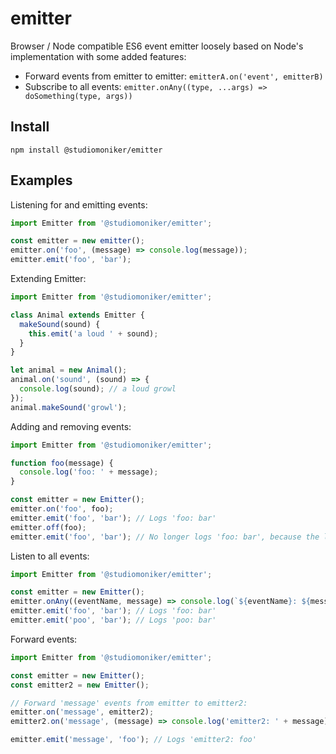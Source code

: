 # emitter

Browser / Node compatible ES6 event emitter loosely based on Node's implementation with some added features:

- Forward events from emitter to emitter: `emitterA.on('event', emitterB)`
- Subscribe to all events: `emitter.onAny((type, ...args) => doSomething(type, args))`

## Install ##

```
npm install @studiomoniker/emitter
```

## Examples ##

Listening for and emitting events:
```javascript
import Emitter from '@studiomoniker/emitter';

const emitter = new emitter();
emitter.on('foo', (message) => console.log(message));
emitter.emit('foo', 'bar');
```

Extending Emitter:
```javascript
import Emitter from '@studiomoniker/emitter';

class Animal extends Emitter {
  makeSound(sound) {
    this.emit('a loud ' + sound);
  }
}

let animal = new Animal();
animal.on('sound', (sound) => {
  console.log(sound); // a loud growl
});
animal.makeSound('growl');
```

Adding and removing events:
```javascript
import Emitter from '@studiomoniker/emitter';

function foo(message) {
  console.log('foo: ' + message);
}

const emitter = new Emitter();
emitter.on('foo', foo);
emitter.emit('foo', 'bar'); // Logs 'foo: bar'
emitter.off(foo);
emitter.emit('foo', 'bar'); // No longer logs 'foo: bar', because the listener was removed
```

Listen to all events:
```javascript
import Emitter from '@studiomoniker/emitter';

const emitter = new Emitter();
emitter.onAny((eventName, message) => console.log(`${eventName}: ${message}`));
emitter.emit('foo', 'bar'); // Logs 'foo: bar'
emitter.emit('poo', 'bar'); // Logs 'poo: bar'
```

Forward events:
```javascript
import Emitter from '@studiomoniker/emitter';

const emitter = new Emitter();
const emitter2 = new Emitter();

// Forward 'message' events from emitter to emitter2:
emitter.on('message', emitter2);
emitter2.on('message', (message) => console.log('emitter2: ' + message));

emitter.emit('message', 'foo'); // Logs 'emitter2: foo'
```
